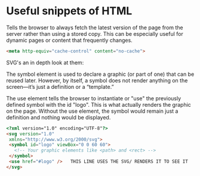 # Useful snippets of HTML

 Tells the browser to always fetch the latest version of the page from the server rather than using a stored copy. 
 This can be especially useful for dynamic pages or content that frequently changes.

 ```html
<meta http-equiv="cache-control" content="no-cache">
```

SVG's an in depth look at them:

The symbol element is used to declare a graphic (or part of one) that can be reused later. However, by itself, a symbol does not render anything on the screen—it’s just a definition or a “template.”

The use element tells the browser to instantiate or "use" the previously defined symbol with the id "logo". This is what actually renders the graphic on the page. Without the use element, the symbol would remain just a definition and nothing would be displayed.
 ```html
<?xml version="1.0" encoding="UTF-8"?>
<svg version="1.0"
  xmlns="http://www.w3.org/2000/svg">
  <symbol id="logo" viewBox="0 0 60 60">
    <!-- Your graphic elements like <path> and <rect> -->
  </symbol>
  <use href="#logo" />   THIS LINE USES THE SVG/ RENDERS IT TO SEE IT
</svg>
```
